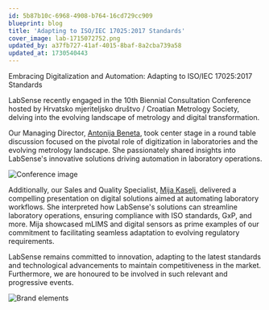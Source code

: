 ```yaml
---
id: 5b87b10c-6968-4908-b764-16cd729cc909
blueprint: blog
title: 'Adapting to ISO/IEC 17025:2017 Standards'
cover_image: lab-1715072752.png
updated_by: a37fb727-41af-4015-8baf-8a2cba739a58
updated_at: 1730540443
---
```

Embracing Digitalization and Automation: Adapting to ISO/IEC 17025:2017 Standards

LabSense recently engaged in the 10th Biennial Consultation Conference hosted by Hrvatsko mjeriteljsko društvo / Croatian Metrology Society, delving into the evolving landscape of metrology and digital transformation.

Our Managing Director, [Antonija Beneta](https://www.linkedin.com/in/antonija-beneta-8b825663/), took center stage in a round table discussion focused on the pivotal role of digitization in laboratories and the evolving metrology landscape. She passionately shared insights into LabSense's innovative solutions driving automation in laboratory operations.

![Conference image](statamic://asset::assets::img_5854-1715071410.jpg)

Additionally, our Sales and Quality Specialist, [Mija Kaselj](https://www.linkedin.com/in/mija-kaselj-747557283/), delivered a compelling presentation on digital solutions aimed at automating laboratory workflows. She interpreted how LabSense's solutions can streamline laboratory operations, ensuring compliance with ISO standards, GxP, and more. Mija showcased mLIMS and digital sensors as prime examples of our commitment to facilitating seamless adaptation to evolving regulatory requirements.

LabSense remains committed to innovation, adapting to the latest standards and technological advancements to maintain competitiveness in the market. Furthermore, we are honoured to be involved in such relevant and progressive events.

![Brand elements](statamic://asset::assets::img_5816.jpg)